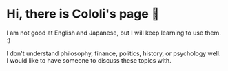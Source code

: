 # Hi, there is Cololi's page 👋

I am not good at English and Japanese, but I will keep learning to use them. :)  

I don't understand philosophy, finance, politics, history, or psychology well. I would like to have someone to discuss these topics with.